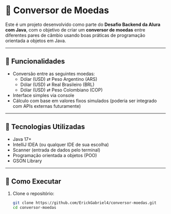 # 💱 Conversor de Moedas

Este é um projeto desenvolvido como parte do **Desafio Backend da Alura com Java**, com o objetivo de criar um **conversor de moedas** entre diferentes pares de câmbio usando boas práticas de programação orientada a objetos em Java.

---

## 📌 Funcionalidades

- Conversão entre as seguintes moedas:
  - Dólar (USD) ⇄ Peso Argentino (ARS)
  - Dólar (USD) ⇄ Real Brasileiro (BRL)
  - Dólar (USD) ⇄ Peso Colombiano (COP)
- Interface simples via console
- Cálculo com base em valores fixos simulados (poderia ser integrado com APIs externas futuramente)

---

## 🧠 Tecnologias Utilizadas

- Java 17+
- IntelliJ IDEA (ou qualquer IDE de sua escolha)
- Scanner (entrada de dados pelo terminal)
- Programação orientada a objetos (POO)
- GSON Library

---

## 🚀 Como Executar

1. Clone o repositório:
   ```bash
   git clone https://github.com/ErickGabriel4/conversor-moedas.git
   cd conversor-moedas
